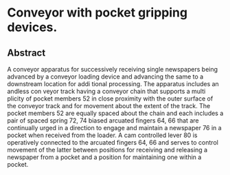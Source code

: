 # Conveyor with pocket gripping devices.

## Abstract
A conveyor apparatus for successively receiving single newspapers being advanced by a conveyor loading device and advancing the same to a downstream location for addi tional processing. The apparatus includes an andless con veyor track having a conveyor chain that supports a multi plicity of pocket members 52 in close proximity with the outer surface of the conveyor track and for movement about the extent of the track. The pocket members 52 are equally spaced about the chain and each includes a pair of spaced spring 72, 74 biased arcuated fingers 64, 66 that are continually urged in a direction to engage and maintain a newspaper 76 in a pocket when received from the loader. A cam controlled lever 80 is operatively connected to the arcuated fingers 64, 66 and serves to control movement of the latter between positions for receiving and releasing a newspaper from a pocket and a position for maintaining one within a pocket.